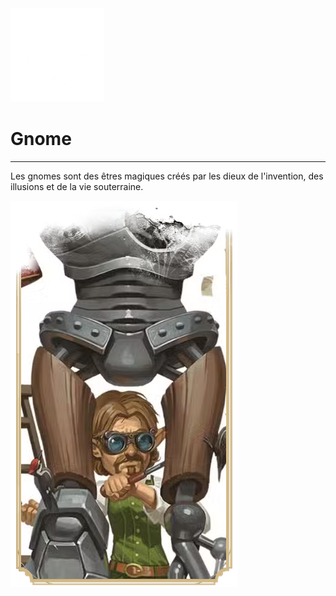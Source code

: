 <div class="icon-container">
  <img src="../_media/especes/Gnome.png" alt="Gnome" class="icon-r-title" data-no-zoom />

# Gnome <!-- {docsify-ignore} -->

</div>

---

<div class="bloc-pres">
<div class="bloc-texte">
  <div class="texte">
    <p>Les gnomes sont des êtres magiques créés par les dieux de l'invention, des illusions et de la vie souterraine.</p>
  </div>
  </div>
  <img src="../_media/especes/pres-gnome.png" alt="Gnome" class="img-pres" data-no-zoom />
</div>